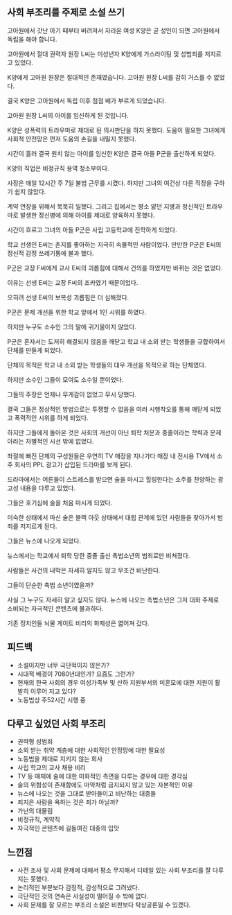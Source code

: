 ## 사회 부조리를 주제로 소설 쓰기

고아원에서 갓난 아기 때부터 버려져서 자라온 여성 K양은 곧 성인이 되면 고아원에서 독립을 해야 합니다.

고아원에서 절대 권력자 원장 L씨는 미성년자 K양에게 가스라이팅 및 성범죄를 저지르고 있었다.

K양에게 고아원 원장은 절대적인 존재였습니다. 고아원 원장 L씨를 감히 거스를 수 없었다.

결국 K양은 고아원에서 독립 이후 점점 배가 부르게 되었습니다. 

고아원 원장 L씨의 아이를 임신하게 된 것입니다.

K양은 성폭력의 트라우마로 제대로 된 의사판단을 하지 못했다. 도움이 필요한 그녀에게 사회적 안전망은 먼저 도움의 손길을 내밀지 못했다.

시간이 흘러 결국 원치 않는 아이를 임신한 K양은 결국 아들 P군을 출산하게 되었다. 

K양의 직업은 비정규직 용역 청소부이다.

사장은 매일 12시간 주 7일 불법 근무를 시켰다. 하지만 그녀의 여건상 다른 직장을 구하기 쉽지 않았다. 

계약 연장을 위해서 묵묵히 일했다. 그리고 집에서는 평소 앓던 지병과 정신적인 트라우마로 발생한 정신병에 의해 아이를 제대로 양육하지 못했다.

시간이 흐르고 그녀의 아들 P군은 사립 고등학교에 진학하게 되었다.

학교 선생인 E씨는 촌지를 좋아하는 지극히 속물적인 사람이었다. 만만한 P군은 E씨의 정신적 감정 쓰레기통에 불과 했다.

P군은 교장 F씨에게 교사 E씨의 괴롭힘에 대해서 건의를 하였지만 바뀌는 것은 없었다.

이유는 선생 E씨는 교장 F씨의 조카였기 때문이었다.

오히려 선생 E씨의 보복성 괴롭힘은 더 심해졌다.

P군은 문제 개선을 위한 학교 앞에서 1인 시위를 하였다. 

하지만 누구도 소수인 그의 말에 귀기울이지 않았다.

P군은 혼자서는 도저히 해결되지 않음을 깨닫고 학교 내 소외 받는 학생들을 규합하여서 단체를 만들게 되었다.

단체의 목적은 학교 내 소외 받는 학생들의 대우 개선을 목적으로 하는 단체였다.

하지만 소수인 그들이 모여도 소수일 뿐이었다. 

그들의 주장은 언제나 무게감이 없었고 무시 당했다.

결국 그들은 정상적인 방법으로는 투쟁할 수 없음을 여러 시행착오를 통해 깨닫게 되었고 폭력적인 시위를 하게 되었다.

하지만 그들에게 돌아온 것은 사회의 개선이 아닌 퇴학 처분과 중졸이라는 학력과 문제아라는 차별적인 시선 밖에 없었다.

좌절에 빠진 단체의 구성원들은 우연히 TV 매장을 지나가다 매장 내 전시용 TV에서 소주 회사의 PPL 광고가 삽입된 드라마를 보게 된다.

드라마에서는 어른들이 스트레스를 받으면 술을 마시고 힐링한다는 소주를 찬양하는 광고성 내용을 다루고 있었다.

그들은 호기심에 술을 처음 마시게 되었다. 

미숙한 상태에서 마신 술은 블랙 아웃 상태에서 대립 관계에 있던 사람들을 찾아가서 범죄를 저지르게 된다.

그들은 뉴스에 나오게 되었다.

뉴스에서는 학교에서 퇴학 당한 중졸 출신 촉법소년의 범죄로만 비쳐졌다.

사람들은 사건의 내막은 자세히 알지도 않고 무조건 비난한다.

그들이 단순한 촉법 소년이였을까?

사실 그 누구도 자세히 알고 싶지도 않다. 뉴스에 나오는 촉법소년은 그저 대화 주제로 소비되는 자극적인 콘텐츠에 불과하다.

기존 정치인들 뇌물 게이트 비리의 화제성은 엷어져 갔다. 

## 피드백 
  - 소설이지만 너무 극단적이지 않은가?
  - 시대적 배경이 7080년대인가? 요즘도 그런가?
  - 현재의 한국 사회의 경우 여성가족부 및 산하 지원부서의 미혼모에 대한 지원이 활발히 이루어 지고 있다?
  - 노동법상 주52시간 시행 중

## 다루고 싶었던 사회 부조리
  - 권력형 성범죄
  - 소외 받는 취약 계층에 대한 사회적인 안정망에 대한 필요성
  - 노동법을 제대로 지키지 않는 회사
  - 사립 학교의 교사 채용 비리
  - TV 등 매체에 술에 대한 미화적인 측면을 다루는 경우에 대한 경각심
  - 술의 위험성이 존재함에도 마약처럼 금지되지 않고 있는 자본적인 이유
  - 뉴스에 나오는 것을 그대로 받아들이고 비난하는 대중들
  - 죄지은 사람을 욕하는 것은 죄가 아닐까?
  - 가난의 대물림
  - 비정규직, 계약직
  - 자극적인 콘텐츠에 길들여진 대중의 입맛

## 느낀점
  - 사전 조사 및 사회 문제에 대해서 평소 무지해서 디테일 있는 사회 부조리를 잘 다루지는 못했다.
  - 논리적인 부분보다 감정적, 감성적으로 그려냈다.
  - 극단적인 것의 연속은 사실성이 떨어질 수 밖에 없다.
  - 사회 문제를 잘 모르는 부조리 소설은 비판보다 탁상공론일 수 있겠다.